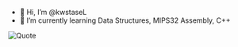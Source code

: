 - 👋 Hi, I’m @kwstaseL
- 🌱 I’m currently learning Data Structures, MIPS32 Assembly, C++


![Quote](https://github-readme-quotes.herokuapp.com/quote?theme=dark)

<!---
kwstaseL/kwstaseL is a ✨ special ✨ repository because its `README.md` (this file) appears on your GitHub profile.
You can click the Preview link to take a look at your changes.
--->

